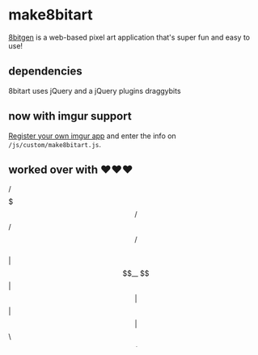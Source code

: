 # make8bitart

[8bitgen](http://8bitgen.azurewebsites.net) is a web-based pixel art application that's super fun and easy to use!


## dependencies

8bitart uses jQuery and a jQuery plugins draggybits

## now with imgur support

[Register your own imgur app](https://api.imgur.com/) and enter the info on `/js/custom/make8bitart.js`.

## 

## worked over with &hearts;&hearts;&hearts;


 /$$$$$$$                                /$$             /$$   /$$                                    
| $$__  $$                              | $$            | $$  | $$                                    
| $$  \ $$  /$$$$$$   /$$$$$$   /$$$$$$$| $$$$$$$       | $$  | $$  /$$$$$$  /$$   /$$  /$$$$$$$      
| $$$$$$$/ /$$__  $$ |____  $$ /$$_____/| $$__  $$      | $$$$$$$$ |____  $$| $$  | $$ /$$_____/      
| $$__  $$| $$  \ $$  /$$$$$$$| $$      | $$  \ $$      | $$__  $$  /$$$$$$$| $$  | $$|  $$$$$$       
| $$  \ $$| $$  | $$ /$$__  $$| $$      | $$  | $$      | $$  | $$ /$$__  $$| $$  | $$ \____  $$      
| $$  | $$|  $$$$$$/|  $$$$$$$|  $$$$$$$| $$  | $$      | $$  | $$|  $$$$$$$|  $$$$$$/ /$$$$$$$/                        |__/  |__/ \______/  \_______/ \_______/|__/  |__/      |__/  |__/ \_______/ \______/ |_______/

 
